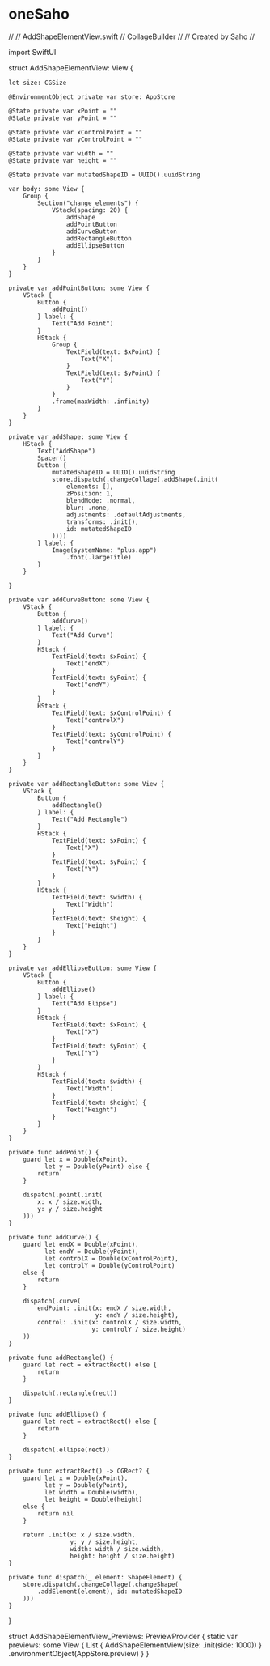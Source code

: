 # oneSaho
//
//  AddShapeElementView.swift
//  CollageBuilder
//
//  Created by Saho
//

import SwiftUI

struct AddShapeElementView: View {
    
    let size: CGSize
    
    @EnvironmentObject private var store: AppStore
    
    @State private var xPoint = ""
    @State private var yPoint = ""
    
    @State private var xControlPoint = ""
    @State private var yControlPoint = ""
    
    @State private var width = ""
    @State private var height = ""
    
    @State private var mutatedShapeID = UUID().uuidString
    
    var body: some View {
        Group {
            Section("change elements") {
                VStack(spacing: 20) {
                    addShape
                    addPointButton
                    addCurveButton
                    addRectangleButton
                    addEllipseButton
                }
            }
        }
    }
    
    private var addPointButton: some View {
        VStack {
            Button {
                addPoint()
            } label: {
                Text("Add Point")
            }
            HStack {
                Group {
                    TextField(text: $xPoint) {
                        Text("X")
                    }
                    TextField(text: $yPoint) {
                        Text("Y")
                    }
                }
                .frame(maxWidth: .infinity)
            }
        }
    }
    
    private var addShape: some View {
        HStack {
            Text("AddShape")
            Spacer()
            Button {
                mutatedShapeID = UUID().uuidString
                store.dispatch(.changeCollage(.addShape(.init(
                    elements: [],
                    zPosition: 1,
                    blendMode: .normal,
                    blur: .none,
                    adjustments: .defaultAdjustments,
                    transforms: .init(),
                    id: mutatedShapeID
                ))))
            } label: {
                Image(systemName: "plus.app")
                    .font(.largeTitle)
            }
        }

    }
    
    private var addCurveButton: some View {
        VStack {
            Button {
                addCurve()
            } label: {
                Text("Add Curve")
            }
            HStack {
                TextField(text: $xPoint) {
                    Text("endX")
                }
                TextField(text: $yPoint) {
                    Text("endY")
                }
            }
            HStack {
                TextField(text: $xControlPoint) {
                    Text("controlX")
                }
                TextField(text: $yControlPoint) {
                    Text("controlY")
                }
            }
        }
    }
    
    private var addRectangleButton: some View {
        VStack {
            Button {
                addRectangle()
            } label: {
                Text("Add Rectangle")
            }
            HStack {
                TextField(text: $xPoint) {
                    Text("X")
                }
                TextField(text: $yPoint) {
                    Text("Y")
                }
            }
            HStack {
                TextField(text: $width) {
                    Text("Width")
                }
                TextField(text: $height) {
                    Text("Height")
                }
            }
        }
    }
    
    private var addEllipseButton: some View {
        VStack {
            Button {
                addEllipse()
            } label: {
                Text("Add Elipse")
            }
            HStack {
                TextField(text: $xPoint) {
                    Text("X")
                }
                TextField(text: $yPoint) {
                    Text("Y")
                }
            }
            HStack {
                TextField(text: $width) {
                    Text("Width")
                }
                TextField(text: $height) {
                    Text("Height")
                }
            }
        }
    }
    
    private func addPoint() {
        guard let x = Double(xPoint),
              let y = Double(yPoint) else {
            return
        }
        
        dispatch(.point(.init(
            x: x / size.width,
            y: y / size.height
        )))
    }
    
    private func addCurve() {
        guard let endX = Double(xPoint),
              let endY = Double(yPoint),
              let controlX = Double(xControlPoint),
              let controlY = Double(yControlPoint)
        else {
            return
        }
        
        dispatch(.curve(
            endPoint: .init(x: endX / size.width,
                            y: endY / size.height),
            control: .init(x: controlX / size.width,
                           y: controlY / size.height)
        ))
    }
    
    private func addRectangle() {
        guard let rect = extractRect() else {
            return
        }
        
        dispatch(.rectangle(rect))
    }
    
    private func addEllipse() {
        guard let rect = extractRect() else {
            return
        }
        
        dispatch(.ellipse(rect))
    }
    
    private func extractRect() -> CGRect? {
        guard let x = Double(xPoint),
              let y = Double(yPoint),
              let width = Double(width),
              let height = Double(height)
        else {
            return nil
        }
        
        return .init(x: x / size.width,
                     y: y / size.height,
                     width: width / size.width,
                     height: height / size.height)
    }
    
    private func dispatch(_ element: ShapeElement) {
        store.dispatch(.changeCollage(.changeShape(
            .addElement(element), id: mutatedShapeID
        )))
    }
    
}

struct AddShapeElementView_Previews: PreviewProvider {
    static var previews: some View {
        List {
            AddShapeElementView(size: .init(side: 1000))
        }
        .environmentObject(AppStore.preview)
    }
}
